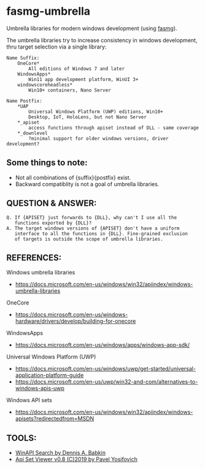 # fasmg-umbrella
Umbrella libraries for modern windows development (using [fasmg](https://github.com/tgrysztar/fasmg)).

The umbrella libraries try to increase consistency in windows development, thru target selection via a single library:

	Name Suffix:
		OneCore*
			All editions of Windows 7 and later
		WindowsApps*
			Win11 app development platform, WinUI 3+
		windowscoreheadless*
			Win10+ containers, Nano Server

	Name Postfix:
		*UAP
			Universal Windows Platform (UWP) editions, Win10+
			Desktop, IoT, HoloLens, but not Nano Server
		*_apiset
			access functions through apiset instead of DLL - same coverage
		*_downlevel
			?minimal support for older windows versions, driver development?


Some things to note:
---
- Not all combinations of {suffix}{postfix} exist.
- Backward compatiblity is not a goal of umbrella libraries.



QUESTION & ANSWER:
---
	Q. If {APISET} just forwards to {DLL}, why can't I use all the
	   functions exported by {DLL}?
	A. The target windows versions of {APISET} don't have a uniform
	   interface to all the functions in {DLL}. Fine-grained exclusion
	   of targets is outside the scope of umbrella libraries.


REFERENCES:
---
Windows umbrella libraries
- <https://docs.microsoft.com/en-us/windows/win32/apiindex/windows-umbrella-libraries>

OneCore
- <https://docs.microsoft.com/en-us/windows-hardware/drivers/develop/building-for-onecore>

WindowsApps
- <https://docs.microsoft.com/en-us/windows/apps/windows-app-sdk/>

Universal Windows Platform (UWP)
- <https://docs.microsoft.com/en-us/windows/uwp/get-started/universal-application-platform-guide>
- <https://docs.microsoft.com/en-us/uwp/win32-and-com/alternatives-to-windows-apis-uwp>

Windows API sets
- <https://docs.microsoft.com/en-us/windows/win32/apiindex/windows-apisets?redirectedfrom=MSDN>

TOOLS:
---
- [WinAPI Search by Dennis A. Babkin](https://dennisbabkin.com/winapisearch/)
- [Api Set Viewer v0.8 (C)2019 by Pavel Yosifovich](https://github.com/zodiacon/ApiSetView)
